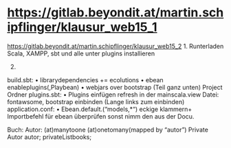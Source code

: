 # https://gitlab.beyondit.at/martin.schipflinger/klausur_web15_1 
https://gitlab.beyondit.at/martin.schipflinger/klausur_web15_2
1.
Runterladen Scala, XAMPP, sbt und alle unter plugins installieren

2.
build.sbt: 
•	librarydependencies += ecolutions
•	ebean enableplugins(,Playbean)
•	webjars over bootstrap (Teil ganz unten)
Project Ordner
plugins.sbt:
•	Plugins einfügen
refresh
in der mainscala.view Datei: fontawsome, bootstrap einbinden (Lange links zum einbinden)
application.conf: 
•	Ebean.default.(“models,*“) eckige klammern+
Importbefehl für ebean überprüfen sonst nimm den aus der Docu.

Buch:				Autor:
(at)manytoone			(at)onetomany(mapped by “autor”)
Private Autor autor;		privateList<Buch>books;
 

